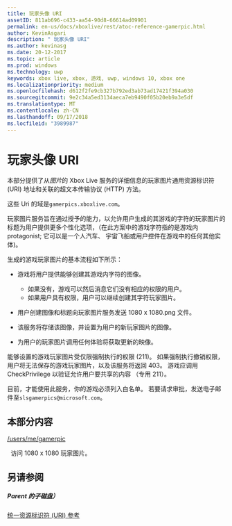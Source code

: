```yaml
---
title: 玩家头像 URI
assetID: 811ab696-c433-aa54-90d8-66614ad09901
permalink: en-us/docs/xboxlive/rest/atoc-reference-gamerpic.html
author: KevinAsgari
description: " 玩家头像 URI"
ms.author: kevinasg
ms.date: 20-12-2017
ms.topic: article
ms.prod: windows
ms.technology: uwp
keywords: xbox live, xbox, 游戏, uwp, windows 10, xbox one
ms.localizationpriority: medium
ms.openlocfilehash: d612f2fe9cb327b792ed3ab73ad17421f394a030
ms.sourcegitcommit: 9e2c34a5ed3134aeca7eb9490f05b20eb9a3e5df
ms.translationtype: MT
ms.contentlocale: zh-CN
ms.lasthandoff: 09/17/2018
ms.locfileid: "3989987"
---
```

# <a name="gamerpic-uris"></a>玩家头像 URI
 
本部分提供了从*图片*的 Xbox Live 服务的详细信息的玩家图片通用资源标识符 (URI) 地址和关联的超文本传输协议 (HTTP) 方法。
 
这些 Uri 的域是`gamerpics.xboxlive.com`。
 
玩家图片服务旨在通过授予的能力，以允许用户生成的其游戏的字符的玩家图片的标题为用户提供更多个性化选项，（在此方案中的游戏字符指的是游戏内 protagonist; 它可以是一个人汽车、 宇宙飞船或用户控件在游戏中的任何其他实体)。
 
生成的游戏玩家图片的基本流程如下所示：
 
   * 游戏将用户提供能够创建其游戏内字符的图像。 
     * 如果没有，游戏可以然后消息它们没有相应的权限的用户。
     * 如果用户具有权限，用户可以继续创建其字符玩家图片。
  
   * 用户创建图像和标题向玩家图片服务发送 1080 x 1080.png 文件。
   * 该服务将存储该图像，并设置为用户的新玩家图片的图像。
   * 为用户的玩家图片调用任何体验将获取更新的映像。
  
能够设置的游戏玩家图片受仅限强制执行的权限 (211)。 如果强制执行撤销权限，用户将无法保存的游戏玩家图片，以及该服务将返回 403。 游戏应调用 CheckPrivilege 以验证允许用户要共享的内容 （专用 211）。
 
目前，才能使用此服务，你的游戏必须列入白名单。 若要请求审批，发送电子邮件至`slsgamerpics@microsoft.com`。
 
<a id="ID4EGC"></a>

 
## <a name="in-this-section"></a>本部分内容

[/users/me/gamerpic](uri-usersmegamerpic.md)

&nbsp;&nbsp;访问 1080 x 1080 玩家图片。
 
<a id="ID4EMC"></a>

 
## <a name="see-also"></a>另请参阅
 
<a id="ID4EOC"></a>

 
##### <a name="parent"></a>Parent 的子磁盘） 

[统一资源标识符 (URI) 参考](../atoc-xboxlivews-reference-uris.md)

   